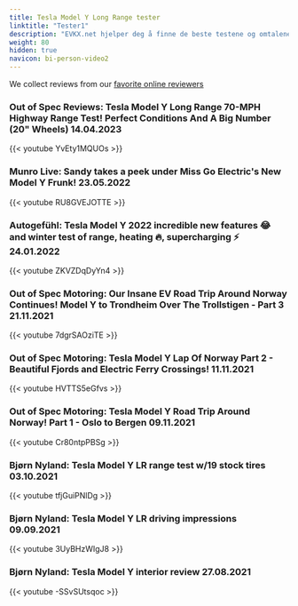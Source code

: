 ```yaml
---
title: Tesla Model Y Long Range tester
linktitle: "Tester1"
description: "EVKX.net hjelper deg å finne de beste testene og omtalene av denne modellen. "
weight: 80
hidden: true
navicon: bi-person-video2
---
```

We collect reviews from our [favorite online reviewers](/guides/evreviewers/)

### Out of Spec Reviews: Tesla Model Y Long Range 70-MPH Highway Range Test! Perfect Conditions And A Big Number (20" Wheels) 14.04.2023

{{< youtube YvEty1MQUOs >}}

### Munro Live: Sandy takes a peek under Miss Go Electric's New Model Y Frunk! 23.05.2022

{{< youtube RU8GVEJOTTE >}}

### Autogefühl: Tesla Model Y 2022 incredible new features 😂 and winter test of range, heating 🔥, supercharging ⚡ 24.01.2022

{{< youtube ZKVZDqDyYn4 >}}

### Out of Spec Motoring: Our Insane EV Road Trip Around Norway Continues! Model Y to Trondheim Over The Trollstigen - Part 3 21.11.2021

{{< youtube 7dgrSAOziTE >}}

### Out of Spec Motoring: Tesla Model Y Lap Of Norway Part 2 - Beautiful Fjords and Electric Ferry Crossings! 11.11.2021

{{< youtube HVTTS5eGfvs >}}

### Out of Spec Motoring: Tesla Model Y Road Trip Around Norway! Part 1 - Oslo to Bergen 09.11.2021

{{< youtube Cr80ntpPBSg >}}

### Bjørn Nyland: Tesla Model Y LR range test w/19 stock tires 03.10.2021

{{< youtube tfjGuiPNlDg >}}

### Bjørn Nyland: Tesla Model Y LR driving impressions 09.09.2021

{{< youtube 3UyBHzWIgJ8 >}}

### Bjørn Nyland: Tesla Model Y interior review 27.08.2021

{{< youtube -SSvSUtsqoc >}}

